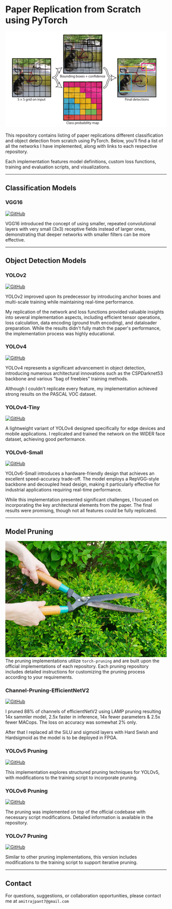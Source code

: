 # Paper Replication from Scratch using PyTorch
![alt text](det.png)

This repository contains listing of paper replications different classification and object detection from scratch using PyTorch. Below, you’ll find a list of all the networks I have implemented, along with links to each respective repository.

Each implementation features model definitions, custom loss functions, training and evaluation scripts, and visualizations. 


---
## Classification Models

### VGG16
[![GitHub](https://img.shields.io/badge/GitHub-View_on_GitHub-blue?logo=GitHub)](https://github.com/amitpant7/Yolov2-Pytorch-Scratch)

VGG16 introduced the concept of using smaller, repeated convolutional layers with very small (3x3) receptive fields instead of larger ones, demonstrating that deeper networks with smaller filters can be more effective.

---
## Object Detection Models

### YOLOv2
[![GitHub](https://img.shields.io/badge/GitHub-View_on_GitHub-blue?logo=GitHub)](https://github.com/amitpant7/Yolov2-Pytorch-Scratch)

YOLOv2 improved upon its predecessor by introducing anchor boxes and multi-scale training while maintaining real-time performance. 

My replication of the network and loss functions provided valuable insights into several implementation aspects, including efficient tensor operations, loss calculation, data encoding (ground truth encoding), and dataloader preparation. While the results didn't fully match the paper's performance, the implementation process was highly educational.

### YOLOv4
[![GitHub](https://img.shields.io/badge/GitHub-View_on_GitHub-blue?logo=GitHub)](https://github.com/amitpant7/YoloV4_Pytorch)

YOLOv4 represents a significant advancement in object detection, introducing numerous architectural innovations such as the CSPDarknet53 backbone and various "bag of freebies" training methods. 

Although I couldn't replicate every feature, my implementation achieved strong results on the PASCAL VOC dataset.

### YOLOv4-Tiny
[![GitHub](https://img.shields.io/badge/GitHub-View_on_GitHub-blue?logo=GitHub)](https://github.com/amitpant7/TinyYolov4-Pytorch)

A lightweight variant of YOLOv4 designed specifically for edge devices and mobile applications. I replicated and trained the network on the WIDER face dataset, achieving good performance.

### YOLOv6-Small
[![GitHub](https://img.shields.io/badge/GitHub-View_on_GitHub-blue?logo=GitHub)](https://github.com/amitpant7/Yolov6-Small)

YOLOv6-Small introduces a hardware-friendly design that achieves an excellent speed-accuracy trade-off. The model employs a RepVGG-style backbone and decoupled head design, making it particularly effective for industrial applications requiring real-time performance. 

While this implementation presented significant challenges, I focused on incorporating the key architectural elements from the paper. The final results were promising, though not all features could be fully replicated.

--- 

## Model Pruning
![alt text](pruning.webp)
The pruning implementations utilize `torch-pruning` and are built upon the official implementations of each repository. Each pruning repository includes detailed instructions for customizing the pruning process according to your requirements.

### Channel-Pruning-EfficientNetV2
[![GitHub](https://img.shields.io/badge/GitHub-View_on_GitHub-blue?logo=GitHub)](https://github.com/amitpant7/Channel-Pruning-EfficientNetV2)

I pruned 88% of channels of efficientNetV2 using LAMP pruning resulting 14x sammler model, 2.5x faster in inference, 14x fewer parameters & 2.5x fewer MACops. The loss on accuracy was somewhat 2% only.

After that I replaced all the SiLU and sigmoid layers with Hard Swish and Hardsigmoid as the model is to be deployed in FPGA.

### YOLOv5 Pruning
[![GitHub](https://img.shields.io/badge/GitHub-View_on_GitHub-blue?logo=GitHub)](https://github.com/amitpant7/Yolov5_prune)

This implementation explores structured pruning techniques for YOLOv5, with modifications to the training script to incorporate pruning.

### YOLOv6 Pruning
[![GitHub](https://img.shields.io/badge/GitHub-View_on_GitHub-blue?logo=GitHub)](https://github.com/amitpant7/Yolov6_Prune)

The pruning was implemented on top of the official codebase with necessary script modifications. Detailed information is available in the repository.

### YOLOv7 Pruning
[![GitHub](https://img.shields.io/badge/GitHub-View_on_GitHub-blue?logo=GitHub)](https://github.com/amitpant7/YOLOv7_Prune)

Similar to other pruning implementations, this version includes modifications to the training script to support iterative pruning.

---

## Contact
For questions, suggestions, or collaboration opportunities, please contact me at `amitrajpant7@gmail.com`
